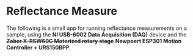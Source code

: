 # Reflectance Measure

The following is a small app for running reflectance measurements on a sample, using the **NI USB-6002 Data Acquisition (DAQ)** device and the ~~**Zaber X-RSW60C Motorized rotary stage**~~ **Newpoert ESP301 Motion Controller + URS150BPP**. 

